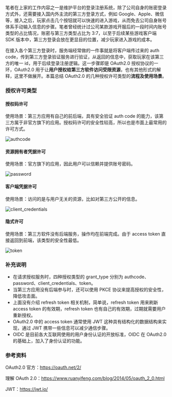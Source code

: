 笔者在上家的工作内容之一是维护平台的登录注册系统，除了公司自身的账密登录方式外，还需要接入国内外主流的第三方登录方式，例如 Google、Apple、微信等，接入之后，玩家点击几个按钮就可以快速的进入游戏，从而免去公司自身账号体系手动输入信息的步骤。笔者曾经统计过公司某款游戏开服后的一段时间内账号类型的占比情况，账密与第三方类型占比为 3:7，以至于后续某些游戏客户端 SDK 版本中，第三方登录会放在更显目的位置，减少玩家进入游戏的成本。

在接入各个第三方登录时，服务端经常做的一件事就是将客户端传过来的 auth code，传到第三方登录验证服务进行验证，从返回的信息中，获取玩家在该第三方的唯一 id，用于后续登录注册逻辑。这一步骤即是 OAuth2.0 授权协议的一环，OAuth2.0 用于让**用户授权给第三方软件访问受限资源**，也有其他形式的解释，这里不做展开。本篇总结 OAuth2.0 的几种授权许可类型的**流程及使用场景**。

### 授权许可类型

#### 授权码许可

使用场景：第三方应用有自己的前后端，具有安全验证 auth code 的能力，该第三方属于非官方旗下的应用。授权码许可的安全性较高，所以也是市面上最常用的许可方式。

![authcode](https://github.com/notayessir/blog/blob/main/images/oauth2/authcode.png)

#### 资源拥有者凭据许可

使用场景：官方旗下的应用，因此用户可以信赖并提供账号密码。

![password](https://github.com/notayessir/blog/blob/main/images/oauth2/password.png)

#### 客户端凭据许可

使用场景：访问的是与用户无关的资源，比如对第三方公开的信息。

![client_credentials](https://github.com/notayessir/blog/blob/main/images/oauth2/client_credentials.png)

#### 隐式许可

使用场景：第三方软件没有后端服务，操作均在前端完成。由于 access token 直接返回到前端，该类型的安全性最低。

![token](https://github.com/notayessir/blog/blob/main/images/oauth2/token.png)

### 补充说明

- 在请求授权服务时，四种授权类型的 grant_type 分别为 authcode、password、client_credentials、token。
- 当第三方应用没有后端参与时，还可以使用 PKCE 协议来提高授权的安全性，降低攻击面。
- 上面没有介绍 refresh token 相关机制，简单说，refresh token 用来刷新 access token 的有效期，refresh token 也有自己的有效期，过期就需要用户重新授权。
- OAuth2.0 中的 access token 通常使用 JWT 这种具有结构化的数据结构来实现，通过 JWT 携带一些信息可以减少通信步骤。
- OIDC 是目前各大互联网使用的用户身份认证的开放标准，OIDC 在 OAuth2.0 的基础上，加入了身份认证的功能。

### 参考资料

OAuth2.0 官方：https://oauth.net/2/

理解 OAuth 2.0：https://www.ruanyifeng.com/blog/2014/05/oauth_2_0.html

JWT：https://jwt.io/